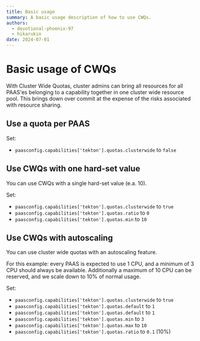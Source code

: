 ```yaml
---
title: Basic usage
summary: A basic usage description of how to use CWQs.
authors:
  - devotional-phoenix-97
  - hikarukin
date: 2024-07-01
---
```


Basic usage of CWQs
===================

With Cluster Wide Quotas, cluster admins can bring all resources for all PAAS'es 
belonging to a capability together in one cluster wide resource pool. This brings
down over commit at the expense of the risks associated with resource sharing.

Use a quota per PAAS
--------------------

Set:

- `paasconfig.capabilities['tekton'].quotas.clusterwide` to `false`

Use CWQs with one hard-set value
--------------------------------

You can use CWQs with a single hard-set value (e.a. 10).

Set:

- `paasconfig.capabilities['tekton'].quotas.clusterwide` to `true`
- `paasconfig.capabilities['tekton'].quotas.ratio` to `0`
- `paasconfig.capabilities['tekton'].quotas.min` to `10`

Use CWQs with autoscaling
-------------------------

You can use cluster wide quotas with an autoscaling feature.

For this example: every PAAS is expected to use 1 CPU, and a minimum of 3 CPU
should always be available. Additionally a maximum of 10 CPU can be reserved,
and we scale down to 10% of normal usage.

Set:

- `paasconfig.capabilities['tekton'].quotas.clusterwide` to `true`
- `paasconfig.capabilities['tekton'].quotas.default` to `1`
- `paasconfig.capabilities['tekton'].quotas.default` to `1`
- `paasconfig.capabilities['tekton'].quotas.min` to `3`
- `paasconfig.capabilities['tekton'].quotas.max` to `10`
- `paasconfig.capabilities['tekton'].quotas.ratio` to `0.1` (10%)
